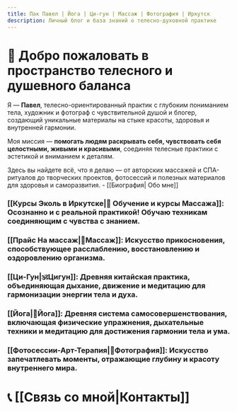 ```yaml
---
title: Пак Павел | Йога | Ци-гун | Массаж | Фотография | Иркутск
description: Личный блог и база знаний о телесно-духовной практике
---
```


# 💫 Добро пожаловать в пространство телесного и душевного баланса

Я — **Павел**, телесно-ориентированный практик с глубоким пониманием тела, художник и фотограф с чувствительной душой и блогер, создающий уникальные материалы на стыке красоты, здоровья и внутренней гармонии.  

Моя миссия — **помогать людям раскрывать себя, чувствовать себя целостными, живыми и красивыми**, соединяя телесные практики с эстетикой и вниманием к деталям.

Здесь вы найдете всё, что я делаю — от авторских массажей и СПА-ритуалов до творческих проектов, фотосессий и полезных материалов для здоровья и саморазвития. - [[Биография| Обо мне]]


### [[Курсы Эколь в Иркутске|🧭 Обучение и курсы Массажа]]: Осознанно и с реальной практикой! Обучаю техникам соединяющим с чувства с знанием. 

### [[Прайс На массаж|🌿Массаж]]: Искусство прикосновения, способствующее расслаблению, восстановлению и оздоровлению организма. 

### [[Ци-Гун|🕉Цигун]]: Древняя китайская практика, объединяющая дыхание, движение и медитацию для гармонизации энергии тела и духа. 

### [[Йога|🧘Йога]]: Древняя система самосовершенствования, включающая физические упражнения, дыхательные техники и медитацию для достижения гармонии тела и ума. 





### [[Фотосессии-Арт-Терапия|📸Фотография]]: Искусство запечатлевать моменты, отражающие глубину и красоту внутреннего мира. 


# 📞 [[Связь со мной|Контакты]]